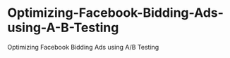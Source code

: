 # Optimizing-Facebook-Bidding-Ads-using-A-B-Testing
Optimizing Facebook Bidding Ads using A/B Testing
